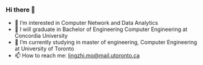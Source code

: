 ### Hi there 👋
- 👀 I’m interested in Computer Network and Data Analytics
- 🌱 I will graduate in Bachelor of Engineering Computer Engineering at Concordia University
- 🌱 I’m currently studying in master of engineering, Computer Engineering at University of Toronto
- 📫 How to reach me: lingzhi.mo@mail.utoronto.ca
<!--
-->
